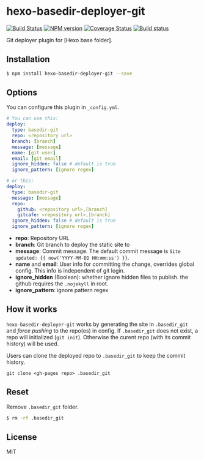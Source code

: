 # hexo-basedir-deployer-git

[![Build Status](https://travis-ci.org/zhenghonglei/hexo-basedir-deployer-git.svg?branch=master)](https://travis-ci.org/zhenghonglei/hexo-basedir-deployer-git)  [![NPM version](https://badge.fury.io/js/hexo-deployer-git.svg)](http://badge.fury.io/js/hexo-deployer-git) [![Coverage Status](https://img.shields.io/coveralls/hexojs/hexo-deployer-git.svg)](https://coveralls.io/r/hexojs/hexo-deployer-git?branch=master) [![Build status](https://ci.appveyor.com/api/projects/status/liqy4nib33ht70so/branch/master?svg=true)](https://ci.appveyor.com/project/tommy351/hexo-deployer-git/branch/master)

Git deployer plugin for [Hexo base folder].

## Installation

``` bash
$ npm install hexo-basedir-deployer-git --save
```

## Options

You can configure this plugin in `_config.yml`.

``` yaml
# You can use this:
deploy:
  type: basedir-git
  repo: <repository url>
  branch: [branch]
  message: [message]
  name: [git user]
  email: [git email]
  ignore_hidden: false # default is true
  ignore_pattern: [ignore regex]

# or this:
deploy:
  type: basedir-git
  message: [message]
  repo:
    github: <repository url>,[branch]
    gitcafe: <repository url>,[branch]
  ignore_hidden: false # default is true
  ignore_pattern: [ignore regex]
```

- **repo**: Repository URL
- **branch**: Git branch to deploy the static site to
- **message**: Commit message. The default commit message is `Site updated: {{ now('YYYY-MM-DD HH:mm:ss') }}`.
- **name** and **email**: User info for committing the change, overrides global config. This info is independent of git login.
- **ignore_hidden** (Boolean): whether ignore hidden files to publish. the github requires the `.nojekyll` in root.
- **ignore_pattern**: ignore pattern regex

## How it works

`hexo-basedir-deployer-git` works by generating the site in `.basedir_git` and *force pushing* to the repo(es) in config.
If `.basedir_git` does not exist, a repo will initialized (`git init`).
Otherwise the curent repo (with its commit history) will be used.

Users can clone the deployed repo to `.basedir_git` to keep the commit history.
```
git clone <gh-pages repo> .basedir_git
```

## Reset

Remove `.basedir_git` folder.

``` bash
$ rm -rf .basedir_git
```

## License

MIT

[Hexo]: http://hexo.io/
